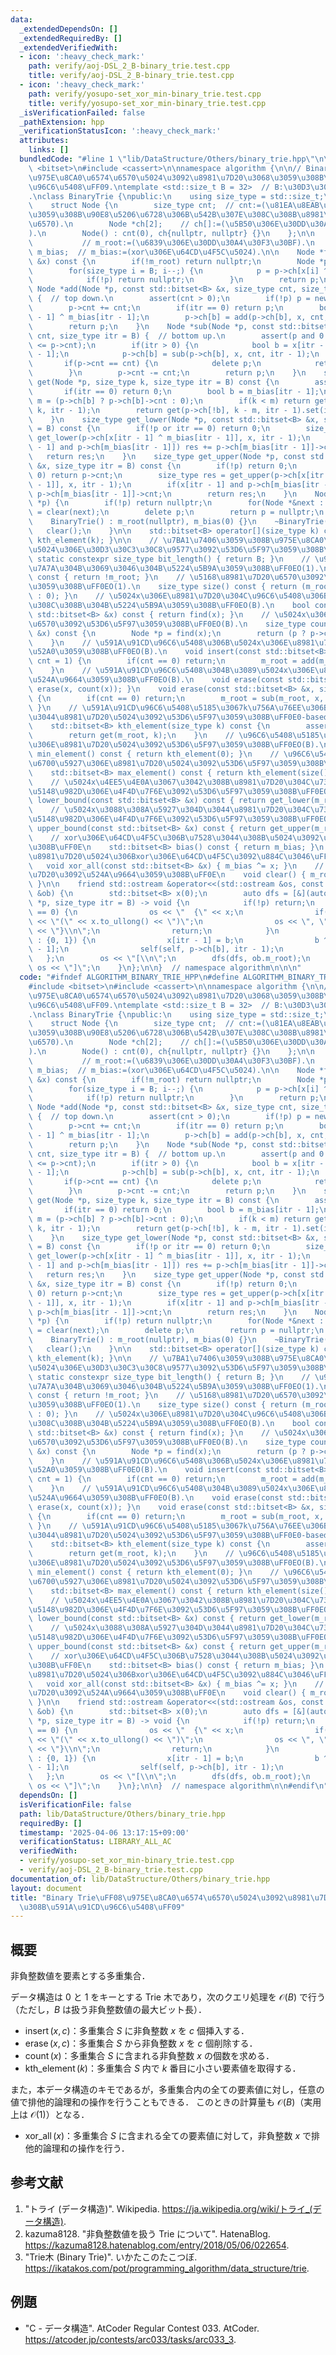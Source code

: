 ```yaml
---
data:
  _extendedDependsOn: []
  _extendedRequiredBy: []
  _extendedVerifiedWith:
  - icon: ':heavy_check_mark:'
    path: verify/aoj-DSL_2_B-binary_trie.test.cpp
    title: verify/aoj-DSL_2_B-binary_trie.test.cpp
  - icon: ':heavy_check_mark:'
    path: verify/yosupo-set_xor_min-binary_trie.test.cpp
    title: verify/yosupo-set_xor_min-binary_trie.test.cpp
  _isVerificationFailed: false
  _pathExtension: hpp
  _verificationStatusIcon: ':heavy_check_mark:'
  attributes:
    links: []
  bundledCode: "#line 1 \"lib/DataStructure/Others/binary_trie.hpp\"\n\n\n\n#include\
    \ <bitset>\n#include <cassert>\n\nnamespace algorithm {\n\n// Binary Trie\uFF08\
    \u975E\u8CA0\u6574\u6570\u5024\u3092\u8981\u7D20\u3068\u3059\u308B\u591A\u91CD\
    \u96C6\u5408\uFF09.\ntemplate <std::size_t B = 32>  // B:\u30D3\u30C3\u30C8\u9577\
    .\nclass BinaryTrie {\npublic:\n    using size_type = std::size_t;\n\nprivate:\n\
    \    struct Node {\n        size_type cnt;  // cnt:=(\u81EA\u8EAB\u3092\u6839\u3068\
    \u3059\u308B\u90E8\u5206\u6728\u306B\u542B\u307E\u308C\u308B\u8981\u7D20\u306E\
    \u6570).\n        Node *ch[2];    // ch[]:=(\u5B50\u306E\u30DD\u30A4\u30F3\u30BF\
    ).\n        Node() : cnt(0), ch{nullptr, nullptr} {}\n    };\n\n    Node *m_root;\
    \           // m_root:=(\u6839\u306E\u30DD\u30A4\u30F3\u30BF).\n    std::bitset<B>\
    \ m_bias;  // m_bias:=(xor\u306E\u64CD\u4F5C\u5024).\n\n    Node *find(const std::bitset<B>\
    \ &x) const {\n        if(!m_root) return nullptr;\n        Node *p = m_root;\n\
    \        for(size_type i = B; i--;) {\n            p = p->ch[x[i] ^ m_bias[i]];\n\
    \            if(!p) return nullptr;\n        }\n        return p;\n    }\n   \
    \ Node *add(Node *p, const std::bitset<B> &x, size_type cnt, size_type itr = B)\
    \ {  // top down.\n        assert(cnt > 0);\n        if(!p) p = new Node();\n\
    \        p->cnt += cnt;\n        if(itr == 0) return p;\n        bool b = x[itr\
    \ - 1] ^ m_bias[itr - 1];\n        p->ch[b] = add(p->ch[b], x, cnt, itr - 1);\n\
    \        return p;\n    }\n    Node *sub(Node *p, const std::bitset<B> &x, size_type\
    \ cnt, size_type itr = B) {  // bottom up.\n        assert(p and 0 < cnt and cnt\
    \ <= p->cnt);\n        if(itr > 0) {\n            bool b = x[itr - 1] ^ m_bias[itr\
    \ - 1];\n            p->ch[b] = sub(p->ch[b], x, cnt, itr - 1);\n        }\n \
    \       if(p->cnt == cnt) {\n            delete p;\n            return p = nullptr;\n\
    \        }\n        p->cnt -= cnt;\n        return p;\n    }\n    std::bitset<B>\
    \ get(Node *p, size_type k, size_type itr = B) const {\n        assert(p);\n \
    \       if(itr == 0) return 0;\n        bool b = m_bias[itr - 1];\n        size_type\
    \ m = (p->ch[b] ? p->ch[b]->cnt : 0);\n        if(k < m) return get(p->ch[b],\
    \ k, itr - 1);\n        return get(p->ch[!b], k - m, itr - 1).set(itr - 1);\n\
    \    }\n    size_type get_lower(Node *p, const std::bitset<B> &x, size_type itr\
    \ = B) const {\n        if(!p or itr == 0) return 0;\n        size_type res =\
    \ get_lower(p->ch[x[itr - 1] ^ m_bias[itr - 1]], x, itr - 1);\n        if(x[itr\
    \ - 1] and p->ch[m_bias[itr - 1]]) res += p->ch[m_bias[itr - 1]]->cnt;\n     \
    \   return res;\n    }\n    size_type get_upper(Node *p, const std::bitset<B>\
    \ &x, size_type itr = B) const {\n        if(!p) return 0;\n        if(itr ==\
    \ 0) return p->cnt;\n        size_type res = get_upper(p->ch[x[itr - 1] ^ m_bias[itr\
    \ - 1]], x, itr - 1);\n        if(x[itr - 1] and p->ch[m_bias[itr - 1]]) res +=\
    \ p->ch[m_bias[itr - 1]]->cnt;\n        return res;\n    }\n    Node *clear(Node\
    \ *p) {\n        if(!p) return nullptr;\n        for(Node *&next : p->ch) next\
    \ = clear(next);\n        delete p;\n        return p = nullptr;\n    }\n\npublic:\n\
    \    BinaryTrie() : m_root(nullptr), m_bias(0) {}\n    ~BinaryTrie() {\n     \
    \   clear();\n    }\n\n    std::bitset<B> operator[](size_type k) const { return\
    \ kth_element(k); }\n\n    // \u7BA1\u7406\u3059\u308B\u975E\u8CA0\u6574\u6570\
    \u5024\u306E\u30D3\u30C3\u30C8\u9577\u3092\u53D6\u5F97\u3059\u308B\uFF0E\n   \
    \ static constexpr size_type bit_length() { return B; }\n    // \u96C6\u5408\u304C\
    \u7A7A\u304B\u3069\u3046\u304B\u5224\u5B9A\u3059\u308B\uFF0EO(1).\n    bool empty()\
    \ const { return !m_root; }\n    // \u5168\u8981\u7D20\u6570\u3092\u53D6\u5F97\
    \u3059\u308B\uFF0EO(1).\n    size_type size() const { return (m_root ? m_root->cnt\
    \ : 0); }\n    // \u5024x\u306E\u8981\u7D20\u304C\u96C6\u5408\u306B\u542B\u307E\
    \u308C\u308B\u304B\u5224\u5B9A\u3059\u308B\uFF0EO(B).\n    bool contains(const\
    \ std::bitset<B> &x) const { return find(x); }\n    // \u5024x\u306E\u8981\u7D20\
    \u6570\u3092\u53D6\u5F97\u3059\u308B\uFF0EO(B).\n    size_type count(const std::bitset<B>\
    \ &x) const {\n        Node *p = find(x);\n        return (p ? p->cnt : 0);\n\
    \    }\n    // \u591A\u91CD\u96C6\u5408\u306B\u5024x\u306E\u8981\u7D20\u3092\u8FFD\
    \u52A0\u3059\u308B\uFF0EO(B).\n    void insert(const std::bitset<B> &x, size_type\
    \ cnt = 1) {\n        if(cnt == 0) return;\n        m_root = add(m_root, x, cnt);\n\
    \    }\n    // \u591A\u91CD\u96C6\u5408\u304B\u3089\u5024x\u306E\u8981\u7D20\u3092\
    \u524A\u9664\u3059\u308B\uFF0EO(B).\n    void erase(const std::bitset<B> &x) {\
    \ erase(x, count(x)); }\n    void erase(const std::bitset<B> &x, size_type cnt)\
    \ {\n        if(cnt == 0) return;\n        m_root = sub(m_root, x, cnt);\n   \
    \ }\n    // \u591A\u91CD\u96C6\u5408\u5185\u3067k\u756A\u76EE\u306B\u5C0F\u3055\
    \u3044\u8981\u7D20\u5024\u3092\u53D6\u5F97\u3059\u308B\uFF0E0-based index. O(B).\n\
    \    std::bitset<B> kth_element(size_type k) const {\n        assert(k < size());\n\
    \        return get(m_root, k);\n    }\n    // \u96C6\u5408\u5185\u3067\u6700\u5C0F\
    \u306E\u8981\u7D20\u5024\u3092\u53D6\u5F97\u3059\u308B\uFF0EO(B).\n    std::bitset<B>\
    \ min_element() const { return kth_element(0); }\n    // \u96C6\u5408\u5185\u3067\
    \u6700\u5927\u306E\u8981\u7D20\u5024\u3092\u53D6\u5F97\u3059\u308B\uFF0EO(B).\n\
    \    std::bitset<B> max_element() const { return kth_element(size() - 1); }\n\
    \    // \u5024x\u4EE5\u4E0A\u3067\u3042\u308B\u8981\u7D20\u304C\u73FE\u308C\u308B\
    \u5148\u982D\u306E\u4F4D\u7F6E\u3092\u53D6\u5F97\u3059\u308B\uFF0EO(B).\n    size_type\
    \ lower_bound(const std::bitset<B> &x) const { return get_lower(m_root, x); }\n\
    \    // \u5024x\u3088\u308A\u5927\u304D\u3044\u8981\u7D20\u304C\u73FE\u308C\u308B\
    \u5148\u982D\u306E\u4F4D\u7F6E\u3092\u53D6\u5F97\u3059\u308B\uFF0EO(B).\n    size_type\
    \ upper_bound(const std::bitset<B> &x) const { return get_upper(m_root, x); }\n\
    \    // xor\u306E\u64CD\u4F5C\u306B\u7528\u3044\u308B\u5024\u3092\u53D6\u5F97\u3059\
    \u308B\uFF0E\n    std::bitset<B> bias() const { return m_bias; }\n    // \u5168\
    \u8981\u7D20\u5024\u306Bxor\u306E\u64CD\u4F5C\u3092\u884C\u3046\uFF0EO(B).\n \
    \   void xor_all(const std::bitset<B> &x) { m_bias ^= x; }\n    // \u5168\u8981\
    \u7D20\u3092\u524A\u9664\u3059\u308B\uFF0E\n    void clear() { m_root = clear(m_root);\
    \ }\n\n    friend std::ostream &operator<<(std::ostream &os, const BinaryTrie\
    \ &ob) {\n        std::bitset<B> x(0);\n        auto dfs = [&](auto self, Node\
    \ *p, size_type itr = B) -> void {\n            if(!p) return;\n            if(itr\
    \ == 0) {\n                os << \"  {\" << x;\n                if(B <= 64) os\
    \ << \"(\" << x.to_ullong() << \")\";\n                os << \", \" << p->cnt\
    \ << \"}\\n\";\n                return;\n            }\n            for(bool b\
    \ : {0, 1}) {\n                x[itr - 1] = b;\n                b ^= ob.m_bias[itr\
    \ - 1];\n                self(self, p->ch[b], itr - 1);\n            }\n     \
    \   };\n        os << \"[\\n\";\n        dfs(dfs, ob.m_root);\n        return\
    \ os << \"]\";\n    }\n};\n\n}  // namespace algorithm\n\n\n"
  code: "#ifndef ALGORITHM_BINARY_TRIE_HPP\n#define ALGORITHM_BINARY_TRIE_HPP 1\n\n\
    #include <bitset>\n#include <cassert>\n\nnamespace algorithm {\n\n// Binary Trie\uFF08\
    \u975E\u8CA0\u6574\u6570\u5024\u3092\u8981\u7D20\u3068\u3059\u308B\u591A\u91CD\
    \u96C6\u5408\uFF09.\ntemplate <std::size_t B = 32>  // B:\u30D3\u30C3\u30C8\u9577\
    .\nclass BinaryTrie {\npublic:\n    using size_type = std::size_t;\n\nprivate:\n\
    \    struct Node {\n        size_type cnt;  // cnt:=(\u81EA\u8EAB\u3092\u6839\u3068\
    \u3059\u308B\u90E8\u5206\u6728\u306B\u542B\u307E\u308C\u308B\u8981\u7D20\u306E\
    \u6570).\n        Node *ch[2];    // ch[]:=(\u5B50\u306E\u30DD\u30A4\u30F3\u30BF\
    ).\n        Node() : cnt(0), ch{nullptr, nullptr} {}\n    };\n\n    Node *m_root;\
    \           // m_root:=(\u6839\u306E\u30DD\u30A4\u30F3\u30BF).\n    std::bitset<B>\
    \ m_bias;  // m_bias:=(xor\u306E\u64CD\u4F5C\u5024).\n\n    Node *find(const std::bitset<B>\
    \ &x) const {\n        if(!m_root) return nullptr;\n        Node *p = m_root;\n\
    \        for(size_type i = B; i--;) {\n            p = p->ch[x[i] ^ m_bias[i]];\n\
    \            if(!p) return nullptr;\n        }\n        return p;\n    }\n   \
    \ Node *add(Node *p, const std::bitset<B> &x, size_type cnt, size_type itr = B)\
    \ {  // top down.\n        assert(cnt > 0);\n        if(!p) p = new Node();\n\
    \        p->cnt += cnt;\n        if(itr == 0) return p;\n        bool b = x[itr\
    \ - 1] ^ m_bias[itr - 1];\n        p->ch[b] = add(p->ch[b], x, cnt, itr - 1);\n\
    \        return p;\n    }\n    Node *sub(Node *p, const std::bitset<B> &x, size_type\
    \ cnt, size_type itr = B) {  // bottom up.\n        assert(p and 0 < cnt and cnt\
    \ <= p->cnt);\n        if(itr > 0) {\n            bool b = x[itr - 1] ^ m_bias[itr\
    \ - 1];\n            p->ch[b] = sub(p->ch[b], x, cnt, itr - 1);\n        }\n \
    \       if(p->cnt == cnt) {\n            delete p;\n            return p = nullptr;\n\
    \        }\n        p->cnt -= cnt;\n        return p;\n    }\n    std::bitset<B>\
    \ get(Node *p, size_type k, size_type itr = B) const {\n        assert(p);\n \
    \       if(itr == 0) return 0;\n        bool b = m_bias[itr - 1];\n        size_type\
    \ m = (p->ch[b] ? p->ch[b]->cnt : 0);\n        if(k < m) return get(p->ch[b],\
    \ k, itr - 1);\n        return get(p->ch[!b], k - m, itr - 1).set(itr - 1);\n\
    \    }\n    size_type get_lower(Node *p, const std::bitset<B> &x, size_type itr\
    \ = B) const {\n        if(!p or itr == 0) return 0;\n        size_type res =\
    \ get_lower(p->ch[x[itr - 1] ^ m_bias[itr - 1]], x, itr - 1);\n        if(x[itr\
    \ - 1] and p->ch[m_bias[itr - 1]]) res += p->ch[m_bias[itr - 1]]->cnt;\n     \
    \   return res;\n    }\n    size_type get_upper(Node *p, const std::bitset<B>\
    \ &x, size_type itr = B) const {\n        if(!p) return 0;\n        if(itr ==\
    \ 0) return p->cnt;\n        size_type res = get_upper(p->ch[x[itr - 1] ^ m_bias[itr\
    \ - 1]], x, itr - 1);\n        if(x[itr - 1] and p->ch[m_bias[itr - 1]]) res +=\
    \ p->ch[m_bias[itr - 1]]->cnt;\n        return res;\n    }\n    Node *clear(Node\
    \ *p) {\n        if(!p) return nullptr;\n        for(Node *&next : p->ch) next\
    \ = clear(next);\n        delete p;\n        return p = nullptr;\n    }\n\npublic:\n\
    \    BinaryTrie() : m_root(nullptr), m_bias(0) {}\n    ~BinaryTrie() {\n     \
    \   clear();\n    }\n\n    std::bitset<B> operator[](size_type k) const { return\
    \ kth_element(k); }\n\n    // \u7BA1\u7406\u3059\u308B\u975E\u8CA0\u6574\u6570\
    \u5024\u306E\u30D3\u30C3\u30C8\u9577\u3092\u53D6\u5F97\u3059\u308B\uFF0E\n   \
    \ static constexpr size_type bit_length() { return B; }\n    // \u96C6\u5408\u304C\
    \u7A7A\u304B\u3069\u3046\u304B\u5224\u5B9A\u3059\u308B\uFF0EO(1).\n    bool empty()\
    \ const { return !m_root; }\n    // \u5168\u8981\u7D20\u6570\u3092\u53D6\u5F97\
    \u3059\u308B\uFF0EO(1).\n    size_type size() const { return (m_root ? m_root->cnt\
    \ : 0); }\n    // \u5024x\u306E\u8981\u7D20\u304C\u96C6\u5408\u306B\u542B\u307E\
    \u308C\u308B\u304B\u5224\u5B9A\u3059\u308B\uFF0EO(B).\n    bool contains(const\
    \ std::bitset<B> &x) const { return find(x); }\n    // \u5024x\u306E\u8981\u7D20\
    \u6570\u3092\u53D6\u5F97\u3059\u308B\uFF0EO(B).\n    size_type count(const std::bitset<B>\
    \ &x) const {\n        Node *p = find(x);\n        return (p ? p->cnt : 0);\n\
    \    }\n    // \u591A\u91CD\u96C6\u5408\u306B\u5024x\u306E\u8981\u7D20\u3092\u8FFD\
    \u52A0\u3059\u308B\uFF0EO(B).\n    void insert(const std::bitset<B> &x, size_type\
    \ cnt = 1) {\n        if(cnt == 0) return;\n        m_root = add(m_root, x, cnt);\n\
    \    }\n    // \u591A\u91CD\u96C6\u5408\u304B\u3089\u5024x\u306E\u8981\u7D20\u3092\
    \u524A\u9664\u3059\u308B\uFF0EO(B).\n    void erase(const std::bitset<B> &x) {\
    \ erase(x, count(x)); }\n    void erase(const std::bitset<B> &x, size_type cnt)\
    \ {\n        if(cnt == 0) return;\n        m_root = sub(m_root, x, cnt);\n   \
    \ }\n    // \u591A\u91CD\u96C6\u5408\u5185\u3067k\u756A\u76EE\u306B\u5C0F\u3055\
    \u3044\u8981\u7D20\u5024\u3092\u53D6\u5F97\u3059\u308B\uFF0E0-based index. O(B).\n\
    \    std::bitset<B> kth_element(size_type k) const {\n        assert(k < size());\n\
    \        return get(m_root, k);\n    }\n    // \u96C6\u5408\u5185\u3067\u6700\u5C0F\
    \u306E\u8981\u7D20\u5024\u3092\u53D6\u5F97\u3059\u308B\uFF0EO(B).\n    std::bitset<B>\
    \ min_element() const { return kth_element(0); }\n    // \u96C6\u5408\u5185\u3067\
    \u6700\u5927\u306E\u8981\u7D20\u5024\u3092\u53D6\u5F97\u3059\u308B\uFF0EO(B).\n\
    \    std::bitset<B> max_element() const { return kth_element(size() - 1); }\n\
    \    // \u5024x\u4EE5\u4E0A\u3067\u3042\u308B\u8981\u7D20\u304C\u73FE\u308C\u308B\
    \u5148\u982D\u306E\u4F4D\u7F6E\u3092\u53D6\u5F97\u3059\u308B\uFF0EO(B).\n    size_type\
    \ lower_bound(const std::bitset<B> &x) const { return get_lower(m_root, x); }\n\
    \    // \u5024x\u3088\u308A\u5927\u304D\u3044\u8981\u7D20\u304C\u73FE\u308C\u308B\
    \u5148\u982D\u306E\u4F4D\u7F6E\u3092\u53D6\u5F97\u3059\u308B\uFF0EO(B).\n    size_type\
    \ upper_bound(const std::bitset<B> &x) const { return get_upper(m_root, x); }\n\
    \    // xor\u306E\u64CD\u4F5C\u306B\u7528\u3044\u308B\u5024\u3092\u53D6\u5F97\u3059\
    \u308B\uFF0E\n    std::bitset<B> bias() const { return m_bias; }\n    // \u5168\
    \u8981\u7D20\u5024\u306Bxor\u306E\u64CD\u4F5C\u3092\u884C\u3046\uFF0EO(B).\n \
    \   void xor_all(const std::bitset<B> &x) { m_bias ^= x; }\n    // \u5168\u8981\
    \u7D20\u3092\u524A\u9664\u3059\u308B\uFF0E\n    void clear() { m_root = clear(m_root);\
    \ }\n\n    friend std::ostream &operator<<(std::ostream &os, const BinaryTrie\
    \ &ob) {\n        std::bitset<B> x(0);\n        auto dfs = [&](auto self, Node\
    \ *p, size_type itr = B) -> void {\n            if(!p) return;\n            if(itr\
    \ == 0) {\n                os << \"  {\" << x;\n                if(B <= 64) os\
    \ << \"(\" << x.to_ullong() << \")\";\n                os << \", \" << p->cnt\
    \ << \"}\\n\";\n                return;\n            }\n            for(bool b\
    \ : {0, 1}) {\n                x[itr - 1] = b;\n                b ^= ob.m_bias[itr\
    \ - 1];\n                self(self, p->ch[b], itr - 1);\n            }\n     \
    \   };\n        os << \"[\\n\";\n        dfs(dfs, ob.m_root);\n        return\
    \ os << \"]\";\n    }\n};\n\n}  // namespace algorithm\n\n#endif\n"
  dependsOn: []
  isVerificationFile: false
  path: lib/DataStructure/Others/binary_trie.hpp
  requiredBy: []
  timestamp: '2025-04-06 13:17:15+09:00'
  verificationStatus: LIBRARY_ALL_AC
  verifiedWith:
  - verify/yosupo-set_xor_min-binary_trie.test.cpp
  - verify/aoj-DSL_2_B-binary_trie.test.cpp
documentation_of: lib/DataStructure/Others/binary_trie.hpp
layout: document
title: "Binary Trie\uFF08\u975E\u8CA0\u6574\u6570\u5024\u3092\u8981\u7D20\u3068\u3059\
  \u308B\u591A\u91CD\u96C6\u5408\uFF09"
---
```



## 概要

非負整数値を要素とする多重集合．

データ構造は $0$ と $1$ をキーとする Trie 木であり，次のクエリ処理を $\mathcal{O}(B)$ で行う（ただし，$B$ は扱う非負整数値の最大ビット長）．

- $\operatorname{insert}(x,c)$：多重集合 $S$ に非負整数 $x$ を $c$ 個挿入する．
- $\operatorname{erase}(x,c)$：多重集合 $S$ から非負整数 $x$ を $c$ 個削除する．
- $\operatorname{count}(x)$：多重集合 $S$ に含まれる非負整数 $x$ の個数を求める．
- $\operatorname{kth\_element}(k)$：多重集合 $S$ 内で $k$ 番目に小さい要素値を取得する．

また，本データ構造のキモであるが，多重集合内の全ての要素値に対し，任意の値で排他的論理和の操作を行うこともできる．
このときの計算量も $\mathcal{O}(B)$（実用上は $\mathcal{O}(1)$）となる．

- $\operatorname{xor\_all}(x)$：多重集合 $S$ に含まれる全ての要素値に対して，非負整数 $x$ で排他的論理和の操作を行う．


## 参考文献

1. "トライ (データ構造)". Wikipedia. <https://ja.wikipedia.org/wiki/トライ_(データ構造)>.
1. kazuma8128. "非負整数値を扱う Trie について". HatenaBlog. <https://kazuma8128.hatenablog.com/entry/2018/05/06/022654>.
1. "Trie木 (Binary Trie)". いかたこのたこつぼ. <https://ikatakos.com/pot/programming_algorithm/data_structure/trie>.


## 例題

- "C - データ構造". AtCoder Regular Contest 033. AtCoder. <https://atcoder.jp/contests/arc033/tasks/arc033_3>.
